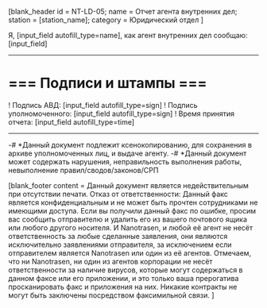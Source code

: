 [blank_header
id = NT-LD-05;
name = Отчет агента внутренних дел;
station = [station_name];
category = Юридический отдел
]


Я, [input_field autofill_type=name], как агент внутренних дел сообщаю:<br>
[input_field]

---

# === Подписи и штампы ===

! Подпись АВД: [input_field autofill_type=sign]
! Подпись уполномоченного: [input_field autofill_type=sign]
! Время принятия отчета: [input_field autofill_type=time]

---

-# *Данный документ подлежит ксенокопированию, для сохранения в архиве уполномоченных лиц, и выдаче агенту.
-# *Данный документ может содержать нарушения, неправильность выполнения работы, невыполнение правил/сводов/законов/СРП

[blank_footer
content = Данный документ является недействительным при отсутствии печати.
Отказ от ответственности: Данный факс является конфиденциальным и не может быть прочтен сотрудниками не имеющими доступа. Если вы получили данный факс по ошибке, просим вас сообщить отправителю и удалить его из вашего почтового ящика или любого другого носителя. И Nanotrasen, и любой её агент не несёт ответственность за любые сделанные заявления, они являются исключительно заявлениями отправителя, за исключением если отправителем является Nanotrasen или один из её агентов. Отмечаем, что ни Nanotrasen, ни один из агентов корпорации не несёт ответственности за наличие вирусов, которые могут содержаться в данном факсе или его приложении, и это только ваша прерогатива просканировать факс и приложения на них. Никакие контракты не могут быть заключены посредством факсимильной связи.
]
